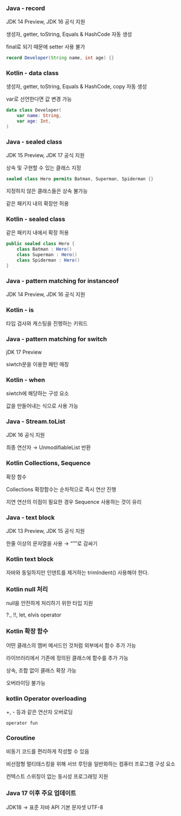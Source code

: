 ### Java - record

JDK 14 Preview, JDK 16 공식 지원

생성자, getter, toString, Equals & HashCode 자동 생성

final로 되기 때문에 setter 사용 불가

```java
record Developer(String name, int age) {}
```

### Kotlin - data class

생성자, getter, toString, Equals & HashCode, copy 자동 생성

var로 선언한다면 값 변경 가능

```kotlin
data class Developer(
    var name: String,
    var age: Int,
)
```

### Java - sealed class

JDK 15 Preview, JDK 17 공식 지원

상속 및 구현할 수 있는 클래스 지정

```java
sealed class Hero permits Batman, Superman, Spiderman {}
```

지정하지 않은 클래스들은 상속 불가능

같은 패키지 내의 확장만 허용

### Kotlin - sealed class

같은 패키지 내에서 확장 허용

```java
public sealed class Hero {
    class Batman : Hero()
    class Superman : Hero()
    class Spiderman : Hero()
}
```

### Java - pattern matching for instanceof

JDK 14 Preview, JDK 16 공식 지원

### Kotlin - is

타입 검사와 캐스팅을 진행하는 키워드

### Java - pattern matching for switch

jDK 17 Preview

siwtch문을 이용한 패턴 매칭

### Kotlin - when

siwtch에 해당하는 구성 요소

값을 만들어내는 식으로 사용 가능

### Java - Stream.toList

JDK 16 공식 지원

최종 연산자 → UnmodifiableList 반환

### Kotlin Collections, Sequence

확장 함수

Collections 확장함수는 순차적으로 즉시 연산 진행

지연 연산의 이점이 필요한 경우 Sequence 사용하는 것이 유리

### Java - text block

JDK 13 Preview, JDK 15 공식 지원

한줄 이상의 문자열을 사용 → “””로 감싸기

### Kotlin text block

자바와 동일하지만 인덴트를 제거하는 trimIndent() 사용해야 한다.

### Kotlin null 처리

null을 안전하게 처리하기 위한 타입 지원

?., !!, let, elvis operator

### Kotlin 확장 함수

어떤 클래스의 멤버 메서드인 것처럼 외부에서 함수 추가 가능

라이브러리에서 기존에 정의된 클래스에 함수를 추가 가능

상속, 조합 없이 클래스 확장 가능

오버라이딩 불가능

### kotlin Operator overloading

+, - 등과 같은 연산자 오버로딩

`operator fun`

### Coroutine

비동기 코드를 편리하게 작성할 수 있음

비선점형 멀티태스킹을 위해 서브 루틴을 일반화하는 컴퓨터 프로그램 구성 요소

컨텍스트 스위칭이 없는 동시성 프로그래밍 지원

### Java 17 이후 주요 업데이트

JDK18 → 표준 자바 API 기본 문자셋 UTF-8